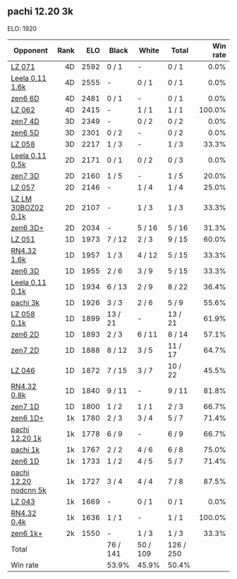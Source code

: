 ## pachi 12.20 3k ##

ELO: 1920

Opponent | Rank | ELO | Black | White | Total | Win rate
---------|-----:|----:|-------|-------|-------|-------:
[LZ 071](LZ%20071.md) | 4D | 2592 | 0 / 1 | - | 0 / 1 | 0.0%
[Leela 0.11 1.6k](Leela%200.11%201.6k.md) | 4D | 2555 | - | 0 / 1 | 0 / 1 | 0.0%
[zen6 6D](zen6%206D.md) | 4D | 2481 | 0 / 1 | - | 0 / 1 | 0.0%
[LZ 062](LZ%20062.md) | 4D | 2415 | - | 1 / 1 | 1 / 1 | 100.0%
[zen7 4D](zen7%204D.md) | 3D | 2349 | - | 0 / 2 | 0 / 2 | 0.0%
[zen6 5D](zen6%205D.md) | 3D | 2301 | 0 / 2 | - | 0 / 2 | 0.0%
[LZ 058](LZ%20058.md) | 3D | 2217 | 1 / 3 | - | 1 / 3 | 33.3%
[Leela 0.11 0.5k](Leela%200.11%200.5k.md) | 2D | 2171 | 0 / 1 | 0 / 2 | 0 / 3 | 0.0%
[zen7 3D](zen7%203D.md) | 2D | 2160 | 1 / 5 | - | 1 / 5 | 20.0%
[LZ 057](LZ%20057.md) | 2D | 2146 | - | 1 / 4 | 1 / 4 | 25.0%
[LZ LM 30BOZ02 0.1k](LZ%20LM%2030BOZ02%200.1k.md) | 2D | 2107 | - | 1 / 3 | 1 / 3 | 33.3%
[zen6 3D+](zen6%203D+.md) | 2D | 2034 | - | 5 / 16 | 5 / 16 | 31.3%
[LZ 051](LZ%20051.md) | 1D | 1973 | 7 / 12 | 2 / 3 | 9 / 15 | 60.0%
[RN4.32 1.6k](RN4.32%201.6k.md) | 1D | 1957 | 1 / 3 | 4 / 12 | 5 / 15 | 33.3%
[zen6 3D](zen6%203D.md) | 1D | 1955 | 2 / 6 | 3 / 9 | 5 / 15 | 33.3%
[Leela 0.11 0.1k](Leela%200.11%200.1k.md) | 1D | 1934 | 6 / 13 | 2 / 9 | 8 / 22 | 36.4%
[pachi 3k](pachi%203k.md) | 1D | 1926 | 3 / 3 | 2 / 6 | 5 / 9 | 55.6%
[LZ 058 0.1k](LZ%20058%200.1k.md) | 1D | 1899 | 13 / 21 | - | 13 / 21 | 61.9%
[zen6 2D](zen6%202D.md) | 1D | 1893 | 2 / 3 | 6 / 11 | 8 / 14 | 57.1%
[zen7 2D](zen7%202D.md) | 1D | 1888 | 8 / 12 | 3 / 5 | 11 / 17 | 64.7%
[LZ 046](LZ%20046.md) | 1D | 1872 | 7 / 15 | 3 / 7 | 10 / 22 | 45.5%
[RN4.32 0.8k](RN4.32%200.8k.md) | 1D | 1840 | 9 / 11 | - | 9 / 11 | 81.8%
[zen7 1D](zen7%201D.md) | 1D | 1800 | 1 / 2 | 1 / 1 | 2 / 3 | 66.7%
[zen6 1D+](zen6%201D+.md) | 1k | 1780 | 2 / 3 | 3 / 4 | 5 / 7 | 71.4%
[pachi 12.20 1k](pachi%2012.20%201k.md) | 1k | 1778 | 6 / 9 | - | 6 / 9 | 66.7%
[pachi 1k](pachi%201k.md) | 1k | 1767 | 2 / 2 | 4 / 6 | 6 / 8 | 75.0%
[zen6 1D](zen6%201D.md) | 1k | 1733 | 1 / 2 | 4 / 5 | 5 / 7 | 71.4%
[pachi 12.20 nodcnn 5k](pachi%2012.20%20nodcnn%205k.md) | 1k | 1727 | 3 / 4 | 4 / 4 | 7 / 8 | 87.5%
[LZ 043](LZ%20043.md) | 1k | 1669 | - | 0 / 1 | 0 / 1 | 0.0%
[RN4.32 0.4k](RN4.32%200.4k.md) | 1k | 1636 | 1 / 1 | - | 1 / 1 | 100.0%
[zen6 1k+](zen6%201k+.md) | 2k | 1550 | - | 1 / 3 | 1 / 3 | 33.3%
Total | | | 76 / 141 | 50 / 109 | 126 / 250 | 
Win rate| | | 53.9% | 45.9% | 50.4% | 
